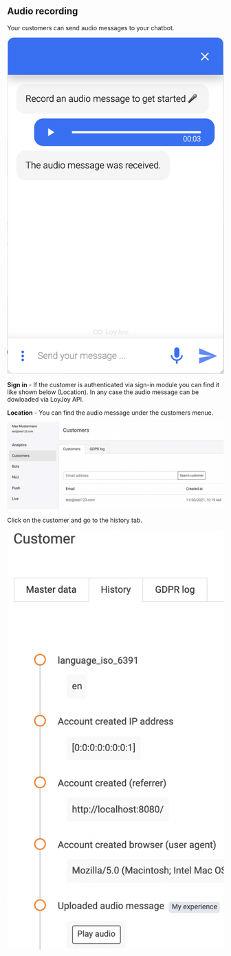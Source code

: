 ## Audio recording

Your customers can send audio messages to your chatbot.

![audio_recorder_demo](audio_recorder_demo.png)

**Sign in** - If the customer is authenticated via sign-in module you can find it like shown below (Location).
In any case the audio message can be dowloaded via LoyJoy API.


**Location** - You can find the audio message under the customers menue.

![audio_recorder_customers](audio_recorder_customers.png)

Click on the customer and go to the history tab.

![audio_recorder_history](audio_recorder_history.png)
